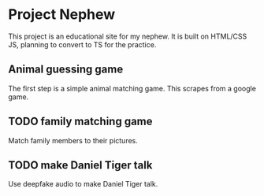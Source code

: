 # Project Nephew

This project is an educational site for my nephew. It is built on HTML/CSS JS, planning to convert to TS for the practice.

## Animal guessing game

The first step is a simple animal matching game. This scrapes from a google game.

## TODO family matching game

Match family members to their pictures.

## TODO make Daniel Tiger talk

Use deepfake audio to make Daniel Tiger talk.



